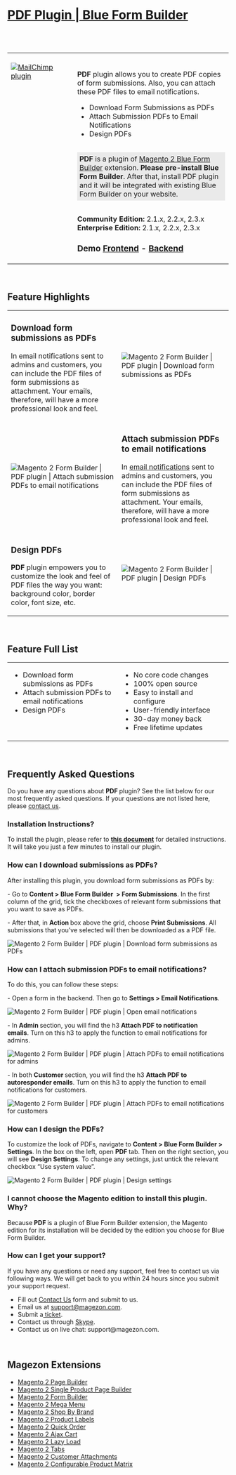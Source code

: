 <html>
<h1><a href="https://www.blueformbuilder.com/blue-form-builder-pdf.html">PDF Plugin | Blue Form Builder</a></h1>
<br/><br/>
<table>
    <td width="30%" valign="top"style="border: none; ">
        <br><a href="https://www.blueformbuilder.com/blue-form-builder-pdf.html"><img src="https://www.magezon.com/pub/media/catalog/product/p/d/pdf_2.png" alt="MailChimp plugin" aria-labelledby="labelledby1538121188674" class="fotorama__img" aria-hidden="false"><p>
    <td style="border:none;"></br>
        <div class="product attribute overview">
            <div class="valune">
                <p>
                <p><strong>PDF </strong><span style="font-weight: 400;">plugin allows you to create PDF copies of form submissions. Also, you can attach these PDF files to email notifications. </span></p>
                <ul class="firebase-list">
                    <li>Download Form Submissions as PDFs</li>
                    <li>Attach Submission&nbsp;PDFs to Email Notifications</li>
                    <li>Design PDFs</li>
                </ul>
                <p style="margin: 2rem 0; background-color: #eaeaea; padding: 5px;"><strong>PDF</strong>&nbsp;is a plugin of <a title="Blue Form Builder | Magento 2 Form Builder" href="https://www.magezon.com/magento-2-form-builder.html/" target="_blank" rel="noopener">Magento 2&nbsp;Blue Form Builder</a>&nbsp;extension. <strong>Please pre-install Blue Form Builder</strong>. After that, install PDF plugin and it will be integrated with existing Blue Form Builder on your website.</p> </div>
        </div>
    <div>
                        <span><b>Community Edition:</b>&nbsp;2.1.x, 2.2.x, 2.3.x
                        <br><b>Enterprise Edition:</b>&nbsp;2.1.x, 2.2.x, 2.3.x</span>
    </div>
    <div>
        <h3>
            </a>Demo <a href="http://blueformbuilder.m2.magezon.com/autologin/backend?r=blueformbuilder/submission/edit&submission_id=10" rel="nofollow">Frontend</a> - <a
                href="http://blueformbuilder.m2.magezon.com/autologin/backend?r=blueformbuilder/submission"
                rel="nofollow">Backend
        </a>
        </h3>
    </div></td>
    </tr>
</table>
<br/>
<div>
    <h2>Feature Highlights</h2>
    <table>
        <tbody>
        <tr>
            <td width="50%">
                <div class="col-md-6">
                    <h3>Download form submissions as PDFs</h3>
                    <p><span style="font-weight: 400;">In email notifications sent to admins and customers, you can include the PDF files of form submissions as attachment. Your emails, therefore, will have a more professional look and feel. </span></p>
                </div>
            </td>
            <td>
                <div class="col-md-6">
                    <p><img title="MailChimp | Seamless integration" src="https://www.magezon.com/pub/media/wysiwyg/extension/blueformbuilder/PDF___Download_submissions_as_PDFs.png" alt="Magento 2 Form Builder | PDF plugin | Download form submissions as PDFs"></p>
                </div>
            </td>
        </tr>
        <tr>
            <td width="50%">
                <div class="col-md-6">
                    <div><img title="MailChimp | Double opt-in support" src="https://www.magezon.com/pub/media/wysiwyg/extension/blueformbuilder/PDF___Attach_submission_PDF_to_email_notifications.png" alt="Magento 2 Form Builder | PDF plugin | Attach submission PDFs to email notifications"></div>
                </div>
            </td>
            <td width="50%">
                <div class="col-md-6">
                    <h3>Attach submission PDFs to email notifications</h3>
                    <p><span style="font-weight: 400;">In <a title="Email notifications" href="https://www.magezon.com/blue-form-builder-auto-email-notifications" target="_blank" rel="noopener">email notifications</a> sent to admins and customers, you can include the PDF files of form submissions as attachment. Your emails, therefore, will have a more professional look and feel.</span></p>
                </div>
            </td>
        </tr>
        <tr>
            <td width="50%">
                <div class="col-md-6">
                    <h3>Design PDFs</h3>
                    <p><strong>PDF </strong><span style="font-weight: 400;">plugin empowers you to customize the look and feel of PDF files the way you want: background color, border color, font size, etc</span>.</p>
                </div>
            </td>
            <td>
                <div class="col-md-6">
                    <p><img title="MailChimp | Conditional logic" src="https://www.magezon.com/pub/media/wysiwyg/extension/blueformbuilder/PDF___Design_PDFs.png" alt="Magento 2 Form Builder | PDF plugin | Design PDFs"></p>
                </div>
            </td>
        </tr>
        </tbody>
    </table>
</div>
<br>
<div>
    <h2>Feature Full List</h2>
    <table>
        <tr>
            <td width="40%" valign="top">
                <div class="col-lg-6 col-md-6 col-sm-6 col-xs-12">
                    <ul>
                        <li><span style="font-weight: 400;">Download form submissions as PDFs</span></li>
                        <li><span style="font-weight: 400;">Attach submission PDFs to email notifications</span></li>
                        <li><span style="font-weight: 400;">Design PDFs</span></li>
                    </ul>
                </div>
            </td>
            <td width="40%" valign="top">
                <div class="col-lg-6 col-md-6 col-sm-6 col-xs-12">
                    <ul>
                        <li>No core code changes</li>
                        <li>100% open source</li>
                        <li>Easy to install and configure</li>
                        <li>User-friendly interface</li>
                        <li>30-day money back</li>
                        <li>Free lifetime updates</li>
                    </ul>
                </div>
            </td>
        </tr>
    </table>
    <br/>
</div>
<div>
    <h2>Frequently Asked Questions</h2>
    <p>Do you have any questions about <strong>PDF&nbsp;</strong>plugin? See the list below for our most frequently asked questions. If your questions are not listed here, please <a href="https://www.magezon.com/contact/" target="_blank" rel="nofollow noopener">contact us</a>.</p>
    <div class="col-md-6"><h3>Installation Instructions?</h3>
        <div class="panel">
            <p>To install the plugin, please refer to <a title="Report Plugin Installation Guide" href="https://magezon.com/pub/media/productfile/blueformbuilder-v1.0.0-installation-guides.pdf" target="_blank" rel="noopener"><strong>this document</strong></a> for detailed instructions. It will take you just a few minutes to install our plugin.</p>
        </div>
        <h3>How can I download submissions as PDFs?</h3>
        <div class="panel">
            <p><span style="font-weight: 400;">After installing this plugin, you download form submissions as PDFs by: &nbsp;</span></p>
            <p><span style="font-weight: 400;">- Go to </span><strong>Content &gt; Blue Form Builder &nbsp;&gt; Form Submissions</strong><span style="font-weight: 400;">. In the first column of the grid, tick the checkboxes of relevant form submissions that you want to save as PDFs. </span></p>
            <p><span style="font-weight: 400;">- After that, in </span><strong>Action </strong><span style="font-weight: 400;">box above the grid, choose </span><strong>Print Submissions</strong><span style="font-weight: 400;">. All submissions that you’ve selected will then be downloaded as a PDF file.</span></p>
            <p><span style="font-weight: 400;"><img src="https://www.magezon.com/pub/media/wysiwyg/extension/blueformbuilder/PDF___Download_submissions_as_PDFs_1.png" alt="Magento 2 Form Builder | PDF plugin | Download form submissions as PDFs"></span></p>
        </div>
        <h3>How can I attach submission PDFs to email notifications?</h3>
        <div class="panel">
            <p><span style="font-weight: 400;">To do this, you can follow these steps:</span></p>
            <p><span style="font-weight: 400;">- Open a form in the backend. Then go to </span><strong>Settings &gt; Email Notifications</strong><span style="font-weight: 400;">.</span></p>
            <p><span style="font-weight: 400;"><img src="https://www.magezon.com/pub/media/wysiwyg/extension/blueformbuilder/PDF___Open_email_notifications.png" alt="Magento 2 Form Builder | PDF plugin | Open email notifications"></span></p>
            <p><span style="font-weight: 400;">- In </span><strong>Admin&nbsp;</strong><span style="font-weight: 400;">section, you will find the h3 </span><strong>Attach PDF to notification emails</strong><span style="font-weight: 400;">.&nbsp;Turn on this h3 to apply&nbsp;the function to email notifications for admins.&nbsp;&nbsp;</span>&nbsp;</p>
            <p><img src="https://www.magezon.com/pub/media/wysiwyg/extension/blueformbuilder/PDF___Attach_submission_PDF_to_email_notifications.png" alt="Magento 2 Form Builder | PDF plugin | Attach PDFs to email notifications for admins"></p>
            <p>- In both <strong>Customer&nbsp;</strong>section, you will find the h3 <strong>Attach PDF to autoresponder&nbsp;emails</strong>.&nbsp;Turn on this h3 to apply&nbsp;the function to email notifications for customers.&nbsp;&nbsp;&nbsp;</p>
            <p dir="ltr"><img title="MailChimp | Test the plugin" src="https://www.magezon.com/pub/media/wysiwyg/extension/blueformbuilder/PDF___Attach_PDF_to_email_notifications_for_customers.png" alt="Magento 2 Form Builder | PDF plugin | Attach PDFs to email notifications for customers" ></p>
        </div>
    </div>
    <div class="col-md-6"><h3 class="accordion">How can I design the PDFs?</h3>
        <div class="panel">
            <p dir="ltr">To customize the look of PDFs, navigate to <strong>Content &gt; Blue Form Builder &gt; Settings</strong>. In the box on the left, open <strong>PDF </strong>tab. Then on the right section, you will see <strong>Design Settings</strong>. To change any settings, just untick the relevant checkbox “Use system value”.</p>
            <p dir="ltr"><img src="https://www.magezon.com/pub/media/wysiwyg/extension/blueformbuilder/PDF___Change_design_settings_for_PDF.png" alt="Magento 2 Form Builder | PDF plugin | Design settings"></p>
        </div>
        <h3 class="accordion">I cannot choose the Magento edition to install this plugin. Why?</h3>
        <div class="panel">
            <p>Because<strong>&nbsp;PDF&nbsp;</strong>is a plugin of Blue Form Builder extension, the Magento edition for its installation will be decided by the edition you choose for Blue Form Builder.</p>
        </div>
        <h3 class="accordion"> How can I get your support?</h3>
        <div class="panel">
            <p>If you have any questions or need any support, feel free to contact us via following ways. We will get back to you within 24 hours since you submit your support request.</p>
            <ul class="firebase-list">
                <li>Fill out <a title="Contact via contact form" href="https://www.magezon.com/contact/" target="_blank" rel="nofollow noopener">Contact Us</a> form and submit to us.</li>
                <li>Email us at <a title="Contact via email" href="mailto:support@magezon.com" rel="nofollow">support@magezon.com</a>.</li>
                <li>Submit a<a title="Contact via ticket" href="https://magezon.ticksy.com/" target="_blank" rel="nofollow noopener"> ticket</a>.</li>
                <li>Contact us through <a title="Contact via Skype" href="skype:support@magezon.com" rel="nofollow">Skype</a>.</li>
                <li>Contact us on live chat: support@magezon.com.</li>
            </ul>
        </div>
    </div>
</div>
<br>
<div>
    <h2>Magezon Extensions</h2>
    <ul>
        <li><a href="https://www.magezon.com/magezon-page-builder-for-magento-2.html" rel="nofollow">Magento 2 Page
            Builder</a></li>
        <li><a href="https://www.magezon.com/magento-2-single-product-page-builder.html" rel="nofollow">Magento 2 Single
            Product Page Builder</a></li>
        <li><a href="https://www.magezon.com/magento-2-form-builder.html" rel="nofollow">Magento 2 Form Builder</a></li>
        <li><a href="https://www.magezon.com/magento-2-mega-menu.html" rel="nofollow">Magento 2 Mega Menu</a></li>
        <li><a href="https://www.magezon.com/magento-2-shop-by-brand.html" rel="nofollow">Magento 2 Shop By Brand</a>
        </li>
        <li><a href="https://www.magezon.com/product-labels.html" rel="nofollow">Magento 2 Product Labels</a></li>
        <li><a href="https://www.magezon.com/magento-2-quick-order.html" rel="nofollow">Magento 2 Quick Order</a></li>
        <li><a href="https://www.magezon.com/magento-2-ajax-cart-pro.html" rel="nofollow">Magento 2 Ajax Cart</a></li>
        <li><a href="https://www.magezon.com/magento-2-lazy-load.html/" rel="nofollow">Magento 2 Lazy Load</a></li>
        <li><a href="https://www.magezon.com/magento-2-tabs-pro.html/" rel="nofollow">Magento 2 Tabs</a></li>
        <li><a href="https://www.magezon.com/magento-2-customer-attachments.html" rel="nofollow">Magento 2 Customer
            Attachments</a></li>
        <li><a href="https://www.magezon.com/configurable-product-matrix.html" rel="nofollow">Magento 2 Configurable
            Product Matrix</a></li>
    </ul>
</div>
